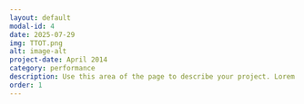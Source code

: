 ```yaml
---
layout: default
modal-id: 4
date: 2025-07-29
img: TTOT.png
alt: image-alt
project-date: April 2014
category: performance
description: Use this area of the page to describe your project. Lorem ipsum dolor sit amet, consectetur adipisicing elit. Mollitia neque assumenda ipsam nihil, molestias magnam, recusandae quos quis inventore quisquam velit asperiores, vitae? Reprehenderit soluta, eos quod consequuntur itaque. Nam.
order: 1
---
```

